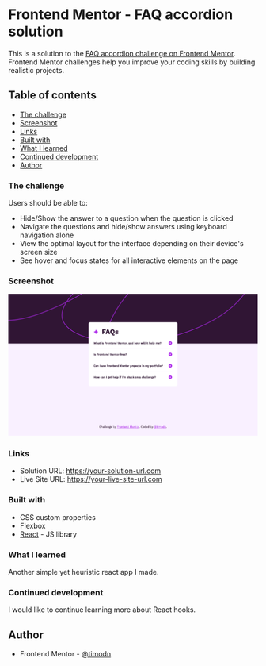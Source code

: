 # Frontend Mentor - FAQ accordion solution

This is a solution to the [FAQ accordion challenge on Frontend Mentor](https://www.frontendmentor.io/challenges/faq-accordion-wyfFdeBwBz). Frontend Mentor challenges help you improve your coding skills by building realistic projects. 

## Table of contents

- [The challenge](#the-challenge)
- [Screenshot](#screenshot)
- [Links](#links)
- [Built with](#built-with)
- [What I learned](#what-i-learned)
- [Continued development](#continued-development)
- [Author](#author)

### The challenge

Users should be able to:

- Hide/Show the answer to a question when the question is clicked
- Navigate the questions and hide/show answers using keyboard navigation alone
- View the optimal layout for the interface depending on their device's screen size
- See hover and focus states for all interactive elements on the page

### Screenshot

![](./images/faq_accordion_ss.png)

### Links

- Solution URL: https://your-solution-url.com
- Live Site URL: https://your-live-site-url.com

### Built with

- CSS custom properties
- Flexbox
- [React](https://reactjs.org/) - JS library

### What I learned

Another simple yet heuristic react app I made.

### Continued development

I would like to continue learning more about React hooks.

## Author

- Frontend Mentor - [@timodn](https://www.frontendmentor.io/profile/timodn)